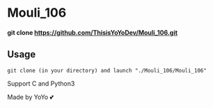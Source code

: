 # Mouli_106
#### git clone https://github.com/ThisisYoYoDev/Mouli_106.git

## Usage
```
git clone (in your directory) and launch "./Mouli_106/Mouli_106"
```
Support C and Python3

Made by YoYo :two_hearts:
